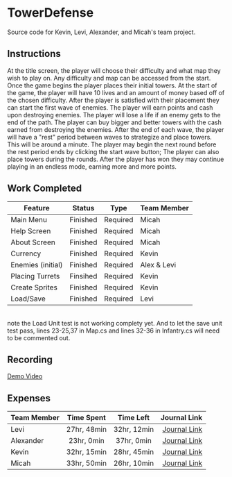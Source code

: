 # TowerDefense
Source code for Kevin, Levi, Alexander, and Micah's team project.

## Instructions

At the title screen, the player will choose their difficulty and what map they wish to play on.
Any difficulty and map can be accessed from the start.
Once the game begins the player places their initial towers.
At the start of the game, the player will have 10 lives and an amount of money based off of the chosen difficulty.
After the player is satisfied with their placement they can start the first wave of enemies.
The player will earn points and cash upon destroying enemies.
The player will lose a life if an enemy gets to the end of the path.
The player can buy bigger and better towers with the cash earned from destroying the enemies.
After the end of each wave, the player will have a "rest" period between waves to strategize and place towers. This will be around a minute.
The player may begin the next round before the rest period ends by clicking the start wave button;
The player can also place towers during the rounds.
After the player has won they may continue playing in an endless mode, earning more and more points.

## Work Completed

| Feature | Status | Type |  Team Member |
|---|---|---|---|
| Main Menu | Finished | Required | Micah |
| Help Screen | Finished | Required | Micah |
| About Screen | Finished | Required | Micah |
| Currency | Finished  | Required | Kevin |
| Enemies (initial) | Finished | Required | Alex & Levi|
| Placing Turrets | Finsihed| Required | Kevin |
| Create Sprites | Finished | Required | Kevin |
| Load/Save | Finished | Required | Levi |
<br>
note the Load Unit test is not working complety yet.
And to let the save unit test pass, lines 23-25,37 in Map.cs and lines 32-36 in Infantry.cs will need to be commented out. 

## Recording

[Demo Video](https://bju-my.sharepoint.com/:v:/r/personal/ldoug121_students_bju_edu/Documents/IMG_0216.mov?csf=1&e=znQwWh)

## Expenses
| Team Member | Time Spent | Time Left | Journal Link |
|-------------|:----------:|:---------:|-------------:|
|Levi|27hr, 48min|32hr, 12min|[Journal Link](https://github.com/TheCombOvers/TowerDefense/wiki/LeviJournal)|
|Alexander|23hr, 0min|37hr, 0min|[Journal Link](https://github.com/TheCombOvers/TowerDefense/wiki/YerkesJournal)|
|Kevin|32hr, 15min|28hr, 45min|[Journal Link](https://github.com/TheCombOvers/TowerDefense/wiki/HansenJournal)|
|Micah|33hr, 50min|26hr, 10min|[Journal Link](https://github.com/TheCombOvers/TowerDefense/wiki/Micah-Journal)|
